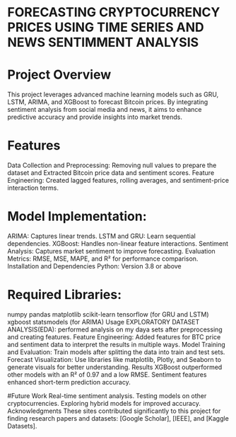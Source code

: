 #  FORECASTING CRYPTOCURRENCY PRICES USING TIME SERIES AND NEWS SENTIMMENT ANALYSIS
# Project Overview
This project leverages advanced machine learning models such as GRU, LSTM, ARIMA, and XGBoost to forecast Bitcoin prices. By integrating sentiment analysis from social media and news, it aims to enhance predictive accuracy and provide insights into market trends.
# Features
Data Collection and Preprocessing: Removing null values to prepare the dataset and Extracted Bitcoin price data and sentiment scores.
Feature Engineering: Created lagged features, rolling averages, and sentiment-price interaction terms.
# Model Implementation:
ARIMA: Captures linear trends.
LSTM and GRU: Learn sequential dependencies.
XGBoost: Handles non-linear feature interactions.
Sentiment Analysis: Captures market sentiment to improve forecasting.
Evaluation Metrics: RMSE, MSE, MAPE, and R² for performance comparison.
Installation and Dependencies
Python: Version 3.8 or above
# Required Libraries:
numpy
pandas
matplotlib
scikit-learn
tensorflow (for GRU and LSTM)
xgboost
statsmodels (for ARIMA)
Usage
EXPLORATORY DATASET ANALYSIS(EDA): performed analysis on my daya sets after preprocessing and creating features.
Feature Engineering: Added features for BTC price and sentiment data to interpret the results in multiple ways.
Model Training and Evaluation: Train models after splitting the data into train and test sets.
Forecast Visualization: Use libraries like matplotlib, Plotly, and Seaborn to generate visuals for better understanding.
Results
XGBoost outperformed other models with an R² of 0.97 and a low RMSE. Sentiment features enhanced short-term prediction accuracy.

#Future Work
Real-time sentiment analysis.
Testing models on other cryptocurrencies.
Exploring hybrid models for improved accuracy.
Acknowledgments
These sites contributed significantly to this project for finding research papers and datasets: [Google Scholar], [IEEE], and [Kaggle Datasets].
